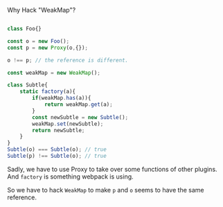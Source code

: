 Why Hack "WeakMap"?

```js

class Foo{}

const o = new Foo();
const p = new Proxy(o,{});

o !== p; // the reference is different.

const weakMap = new WeakMap();

class Subtle{
    static factory(a){
        if(weakMap.has(a)){
            return weakMap.get(a);
        }
        const newSubtle = new Subtle();
        weakMap.set(newSubtle);
        return newSubtle;
    }
}
Subtle(o) === Subtle(o); // true
Subtle(p) !== Subtle(o); // true
```

Sadly, we have to use Proxy to take over some functions of other plugins. And `factory` is something webpack is using.

So we have to hack `WeakMap` to make `p` and `o` seems to have the same reference.